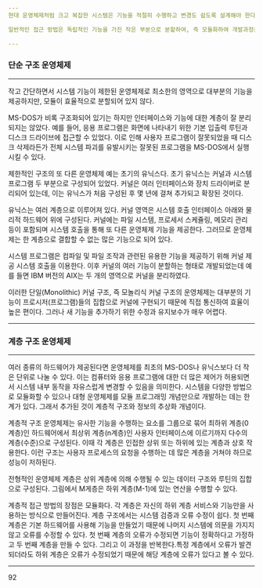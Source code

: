 ```yaml
---
현대 운영체제처럼 크고 복잡한 시스템은 기능을 적절히 수행하고 변경도 쉽도록 설계해야 한다. 시스템에 기능이 더 많이 추가되고, 관리할 장치(하드웨어)가 복잡해지고 다양한 형태를 요구하면서 운영체제의 규모도 커지고 있다.

일반적인 접근 방법은 독립적인 기능을 가진 작은 부분으로 분할하여, 즉 모듈화하여 개발과정을 단순화하고 체계화하여 오류 수정과 개발 기간을 단축하는 것이다. 모듈화는 잘 정의된 입력,출력,그리고 기능을 가진 시스템의 한 부분이 되어야 하며, 인터페이스는 쉬워야 한다. 단순한 인터페이스는 프로그래밍 작업이 원활하게 진행되게 도와주고 시스템의 기능을 향상시킬 수 있다. 

---
```

### 단순 구조 운영체제
---
작고 간단하면서 시스템 기능이 제한된 운영체제로 최소한의 영역으로 대부분의 기능을 제공하지만, 모듈이 효율적으로 분할되어 있지 않다.

MS-DOS가 비록 구조화되어 있기는 하지만 인터페이스와 기능에 대한 계층이 잘 분리되지는 않았다. 예를 들어, 응용 프로그램은 화면에 나타내기 위한 기본 입출력 루틴과 디스크 드라이브에 접근할 수 있었다. 이로 인해 사용자 프로그램이 잘못되었을 때 디스크 삭제라든가 전체 시스템 파괴를 유발시키는 잘못된 프로그램을 MS-DOS에서 실행시킬 수 있다. 

제한적인 구조의 또 다른 운영체제 예는 초기의 유닉스다. 초기 유닉스는 커널과 시스템 프로그램 두 부분으로 구성되어 있었다. 커널은 여러 인터페이스와 장치 드라이버로 분리되어 있는데, 이는 유닉스가 처음 구성된 후 몇 년에 걸쳐 추가되고 확장된 것이다.

유닉스는 여러 계층으로 이루어져 있다. 커널 영역은 시스템 호출 인터페이스 아래와 물리적 하드웨어 위에 구성된다. 커널에는 파일 시스템, 프로세서 스케쥴링, 메모리 관리 등이 포함되며 시스템 호출을 통해 또 다른 운영체제 기능을 제공한다. 그러므로 운영체제는 한 계층으로 결합할 수 없는 많은 기능으로 되어 있다.

시스템 프로그램은 컴파일 및 파일 조작과 관련된 유용한 기능을 제공하기 위해 커널 제공 시스템 호출을 이용한다. 이후 커널의 여러 기능이 분할하는 형태로 개발되었는데 예를 들면 IBM 버전의 AIX는 두 개의 영역으로 커널을 분리하였다. 

이러한 단일(Monolithic) 커널 구조, 즉 모놀리식 커널 구조의 운영체제는 대부분의 기능이 프로시저(프로그램)들의 집합으로 커널에 구현되기 때문에 직접 통신하여 효율이 높은 편이다. 그러나 새 기능을 추가하기 위한 수정과 유지보수가 매우 어렵다.

---
### 계층 구조 운영체제
---
여러 종류의 하드웨어가 제공된다면 운영체제를 최초의 MS-DOS나 유닉스보다 더 작은 단위로 나눌 수 있다. 이는 컴퓨터와 응용 프로그램에 대한 더 많은 제어가 허용되면서 시스템 내부 동작을 자유스럽게 변경할 수 있음을 의미한다. 시스템을 다양한 방법으로 모듈화할 수 있으나 대형 운영체제를 모듈 프로그래밍 개념만으로 개발하는 데는 한계가 있다. 그래서 추가된 것이 계층적 구조와 정보의 추상화 개념이다.

계층적 구조 운영체제는 유사한 기능을 수행하는 요소를 그룹으로 묶어 최하위 계층(0계층)인 하드웨어에서 최상위 계층(n계층)인 사용자 인터페이스에 이르기까지 다수의 계층(수준)으로 구성된다. 이때 각 계층은 인접한 상위 또는 하위에 있는 계층과 상호 작용한다. 이런 구조는 사용자 프로세스의 요청을 수행하는 데 많은 계층을 거쳐야 하므로 성능이 저하된다.

전형적인 운영체제 계층은 상위 계층에 의해 수행될 수 있는 데이터 구조와 루틴의 집합으로 구성된다. 그림에서 M게층은 하위 계층(M-1)에 있는 연산을 수행할 수 있다.

계층적 접근 방법의 장점은 모듈화다. 각 계층은 자신의 하위 계층 서비스와 기능만을 사용하는 방식으로 만들어진다. 계층 구조에서는 시스템 검증과 오류 수정이 쉽다. 첫 번째 계층은 기본 하드웨어를 사용해 기능을 만들었기 때문에 나머지 시스템에 의문을 가지지 않고 오류를 수정할 수 있다. 첫 번째 계층의 오류가 수정되면 기능이 정확하다고 가정하고 두 번째 계층을 만들 수 있다. 그리고 이 과정을 반복한다.특정 계층에서 오류가 발견되더라도 하위 계층은 오류가 수정되었기 때문에 해당 계층에 오류가 있다고 볼 수 있다.

---
92






















